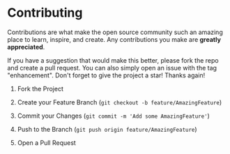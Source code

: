 # Contributing

Contributions are what make the open source community such
an amazing place to learn, inspire, and create.
Any contributions you make are **greatly appreciated**.

If you have a suggestion that would make this better, please
fork the repo and create a pull request. You can also
simply open an issue with the tag "enhancement".
Don't forget to give the project a star! Thanks again!

1. Fork the Project

2. Create your Feature
   Branch (`git checkout -b feature/AmazingFeature`)

3. Commit your
   Changes (`git commit -m 'Add some AmazingFeature'`)

4. Push to the
   Branch (`git push origin feature/AmazingFeature`)

5. Open a Pull Request
